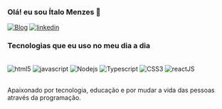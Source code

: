 ### Olá! eu sou Ítalo Menzes 👋

[![ Blog ](https://img.shields.io/website?label=italoDeveloper.com&style=for-the-badge&url=https://sujeitoprogramador.com/)](https://italoDeveloper.com)
[![ linkedin ](https://img.shields.io/badge/LinkedIn-0077B5?style=for-the-badge&logo=linkedin&logoColor=white)](encurtador.com.br/cvO37)


### Tecnologias que eu uso no meu dia a dia 

<div style="display: inline_block"><br/>

<img alt="html5" src="https://img.shields.io/badge/HTML5-E34F26?style=for-the-badge&logo=html5&logoColor=white"/>
<img alt="javascript" src="https://img.shields.io/badge/JavaScript-F7DF1E?style=for-the-badge&logo=javascript&logoColor=black"/>
<img alt="Nodejs" src="https://img.shields.io/badge/Node.js-43853D?style=for-the-badge&logo=node.js&logoColor=white"/>
<img alt="Typescript" src="https://img.shields.io/badge/TypeScript-007ACC?style=for-the-badge&logo=typescript&logoColor=white"/>
<img alt="CSS3" src="https://img.shields.io/badge/CSS3-1572B6?style=for-the-badge&logo=css3&logoColor=white"/>
<img alt="reactJS" src="https://img.shields.io/badge/React-20232A?style=for-the-badge&logo=react&logoColor=61DAFB"/>


</div><br/>

Apaixonado por tecnologia, educação e por mudar a vida das pessoas através da programação.

